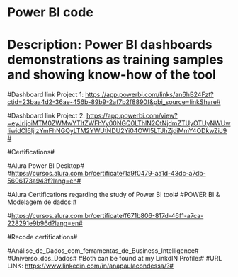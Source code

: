 # Power BI code #
# Description: Power BI dashboards demonstrations as training samples and showing know-how of the tool #

#Dashboard link Project 1: https://app.powerbi.com/links/an6hB24Fzt?ctid=23baa4d2-36ae-456b-89b9-2af7b2f8890f&pbi_source=linkShare#

#Dashboard link Project 2: https://app.powerbi.com/view?=eyJrIjoiMTM0ZWMwYTItZWFhYy00NGQ0LThlN2QtNjdmZTUyOTUyNWUwIiwidCI6IjIzYmFhNGQyLTM2YWUtNDU2Yi04OWI5LTJhZjdiMmY4ODkwZiJ9#

#Certifications#

#Alura Power BI Desktop#
#https://cursos.alura.com.br/certificate/1a9f0479-aa1d-43dc-a7db-5606173a943f?lang=en#

#Alura Certifications regarding the study of Power BI tool#
#POWER BI & Modelagem de dados:#

#https://cursos.alura.com.br/certificate/f671b806-817d-46f1-a7ca-228291e9b96d?lang=en#

#Recode certifications#

#Análise_de_Dados_com_ferramentas_de_Business_Intelligence#
#Universo_dos_Dados# 
#Both can be found at my LinkdIN Profile:# 
#URL LINK: https://www.linkedin.com/in/anapaulacondessa/?#
